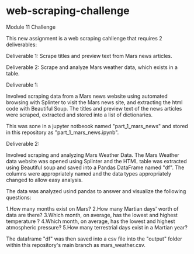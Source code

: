 # web-scraping-challenge

Module 11 Challenge

This new assignment is a web scraping cahllenge that requires 2 deliverables:

Deliverable 1: Scrape titles and preview text from Mars news articles.

Deliverable 2: Scrape and analyze Mars weather data, which exists in a table.

Deliverable 1:

Involved scraping data from a Mars news website using automated browsing with Splinter to visit the Mars news site, and extracting the html code with Beautiful Soup. The titles and preview text of the news articles were scraped, extracted and stored into a list of dictionaries.

This was sone in a jupyter notbeook named "part_1_mars_news" and stored in this repository as "part_1_mars_news.ipynb".


Deliverable 2: 

Involved scraping and analyzing Mars Weather Data.
The Mars Weather data website was opened using Splinter and the HTML table was extracted using Beautiful soup and  saved into a Pandas DataFrame named "df". The columns were appropriately named and the data types appropriately changed to allow easy analysis.

The data was analyzed usind pandas to answer and visualize the following questions: 

1.How many months exist on Mars?
2.How many Martian days' worth of data are there?
3.Which month, on average, has the lowest and highest temperature ?
4.Which month, on average, has the lowest  and highest atmospheric pressure?
5.How many terrestrial days exist in a Martian year?

The dataframe "df" was then saved into a csv file into the "output" folder within this repository's main branch as mars_weather.csv.
